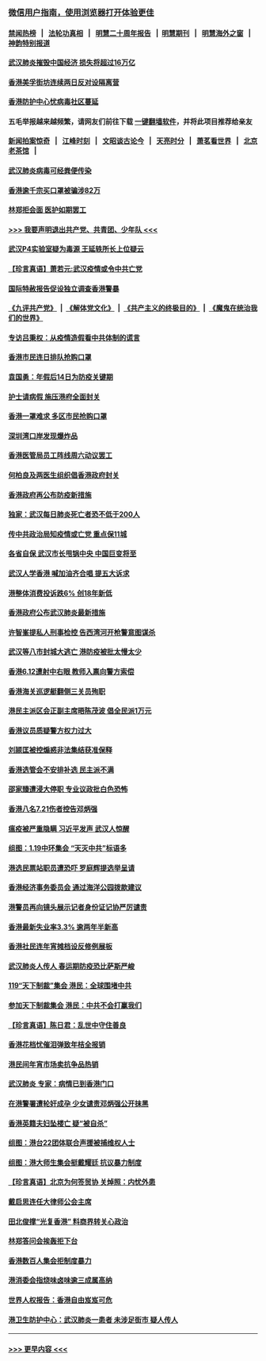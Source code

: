 ### [微信用户指南，使用浏览器打开体验更佳](https://github.com/gfw-breaker/banned-news1/blob/master/indexes/wechat-guide.md?t=0)
#### [禁闻热榜](热点新闻.md?t=0)  &nbsp;&nbsp;|&nbsp;&nbsp; [法轮功真相](https://github.com/gfw-breaker/truth/blob/master/README.md?t=0) &nbsp;&nbsp;|&nbsp;&nbsp; [明慧二十周年报告](https://github.com/gfw-breaker/mh-reports/blob/master/README.md?t=0) &nbsp;&nbsp;|&nbsp;&nbsp;[明慧期刊](https://github.com/gfw-breaker/mh-qikan) &nbsp;&nbsp;|&nbsp;&nbsp; [明慧海外之窗](https://github.com/gfw-breaker/mh-news/blob/master/README.md?t=0) &nbsp;&nbsp;|&nbsp;&nbsp; [神韵特别报道](https://github.com/gfw-breaker/mh-news/blob/master/shenyun.md?t=0)
#### [武汉肺炎摧毁中国经济 损失将超过16万亿](../pages/nsc415/n11839723.md?t=02032201) 
#### [香港美孚街坊连续两日反对设隔离营](../pages/nsc415/n11839962.md?t=02032201) 
#### [香港防护中心忧病毒社区蔓延](../pages/nsc415/n11839933.md?t=02032201) 
#### 五毛举报越来越频繁，请网友们前往下载 [一键翻墙软件](https://github.com/gfw-breaker/ssr-accounts)，并将此项目推荐给亲友
#### [新闻拍案惊奇](https://github.com/gfw-breaker/banned-news1/blob/master/pages/link4.md) &nbsp;&nbsp;|&nbsp;&nbsp; [江峰时刻](https://github.com/gfw-breaker/banned-news1/blob/master/pages/link4.md) &nbsp;&nbsp;|&nbsp;&nbsp; [文昭谈古论今](https://github.com/gfw-breaker/banned-news1/blob/master/pages/link4.md) &nbsp;&nbsp;|&nbsp;&nbsp; [天亮时分](https://github.com/gfw-breaker/banned-news1/blob/master/pages/link4.md) &nbsp;&nbsp;|&nbsp;&nbsp; [萧茗看世界](https://github.com/gfw-breaker/banned-news1/blob/master/pages/link4.md) &nbsp;&nbsp;|&nbsp;&nbsp; [北京老茶馆](https://github.com/gfw-breaker/banned-news1/blob/master/pages/link4.md) &nbsp;&nbsp;|&nbsp;&nbsp; 
#### [武汉肺炎病毒可经粪便传染](../pages/nsc415/n11839939.md?t=02032201) 
#### [香港逾千宗买口罩被骗涉82万](../pages/nsc415/n11839914.md?t=02032201) 
#### [林郑拒会面 医护如期罢工](../pages/nsc415/n11839892.md?t=02032201) 
#### [>>> 我要声明退出共产党、共青团、少年队 <<<](https://github.com/begood0513/goodnews/blob/master/quit/letter.md) 
#### [武汉P4实验室疑为毒源 王延轶所长上位疑云](../pages/nsc415/n11835543.md?t=02032201) 
#### [【珍言真语】萧若元:武汉疫情或令中共亡党](../pages/nsc415/n11829394.md?t=02032201) 
#### [国际特赦报告促设独立调查香港警暴](../pages/nsc415/n11833845.md?t=02032201) 
#### [《九评共产党》](https://github.com/begood0513/9ping.md/blob/master/README.md) &nbsp;|&nbsp; [《解体党文化》](../../../../jtdwh.md/blob/master/README.md)  &nbsp;|&nbsp; [《共产主义的终极目的》](../../../../gczydzjmd.md/blob/master/README.md) &nbsp;|&nbsp; [《魔鬼在统治我们的世界》](../../../../mgztzwmdsj.md/blob/master/README.md) 
#### [专访吕秉权：从疫情造假看中共体制的谎言](../pages/nsc415/n11833813.md?t=02032201) 
#### [香港市民连日排队抢购口罩](../pages/nsc415/n11833794.md?t=02032201) 
#### [袁国勇：年假后14日为防疫关键期](../pages/nsc415/n11831088.md?t=02032201) 
#### [护士请病假 施压港府全面封关](../pages/nsc415/n11831030.md?t=02032201) 
#### [香港一罩难求 多区市民抢购口罩](../pages/nsc415/n11831002.md?t=02032201) 
#### [深圳湾口岸发现爆炸品](../pages/nsc415/n11828802.md?t=02032201) 
#### [香港医管局员工阵线周六动议罢工](../pages/nsc415/n11828762.md?t=02032201) 
#### [何柏良及两医生组织倡香港政府封关](../pages/nsc415/n11828749.md?t=02032201) 
#### [香港政府再公布防疫新措施](../pages/nsc415/n11828716.md?t=02032201) 
#### [独家：武汉每日肺炎死亡者恐不低于200人](../pages/nsc415/n11828240.md?t=02032201) 
#### [传中共政治局知疫情或亡党 重点保11城](../pages/nsc415/n11828145.md?t=02032201) 
#### [各省自保 武汉市长甩锅中央 中国巨变将至](../pages/nsc415/n11828021.md?t=02032201) 
#### [武汉人学香港 喊加油齐合唱 提五大诉求](../pages/nsc415/n11827046.md?t=02032201) 
#### [港整体消费投诉跌6% 创18年新低](../pages/nsc415/n11817280.md?t=02032201) 
#### [香港政府公布武汉肺炎最新措施](../pages/nsc415/n11817152.md?t=02032201) 
#### [许智峯提私人刑事检控 告西湾河开枪警意图谋杀](../pages/nsc415/n11817132.md?t=02032201) 
#### [武汉等八市封城大逃亡 港防疫被批太慢太少](../pages/nsc415/n11817058.md?t=02032201) 
#### [香港6.12遭射中右眼 教师入禀向警方索偿](../pages/nsc415/n11814678.md?t=02032201) 
#### [香港海关巡逻艇翻侧三关员殉职](../pages/nsc415/n11814604.md?t=02032201) 
#### [港民主派区会正副主席晤陈茂波 倡全民派1万元](../pages/nsc415/n11814582.md?t=02032201) 
#### [香港议员质疑警方权力过大](../pages/nsc415/n11814560.md?t=02032201) 
#### [刘颕匡被控煽惑非法集结获准保释](../pages/nsc415/n11811727.md?t=02032201) 
#### [香港选管会不安排补选 民主派不满](../pages/nsc415/n11811691.md?t=02032201) 
#### [邵家臻遭浸大停职 专业议政批白色恐怖](../pages/nsc415/n11811670.md?t=02032201) 
#### [香港八名7.21伤者控告邓炳强](../pages/nsc415/n11811623.md?t=02032201) 
#### [瘟疫被严重隐瞒 习近平发声 武汉人惊醒](../pages/nsc415/n11811186.md?t=02032201) 
#### [组图：1.19中环集会 “天灭中共”标语多](../pages/nsc415/n11809514.md?t=02032201) 
#### [港选民票站职员遭恐吓 罗庭辉提选举呈请](../pages/nsc415/n11808914.md?t=02032201) 
#### [香港经济事务委员会 通过海洋公园拨款建议](../pages/nsc415/n11808906.md?t=02032201) 
#### [港警员再向镜头展示记者身份证记协严厉谴责](../pages/nsc415/n11808888.md?t=02032201) 
#### [香港最新失业率3.3% 逾两年半新高](../pages/nsc415/n11808887.md?t=02032201) 
#### [香港社民连年宵摊档设反修例展板](../pages/nsc415/n11808857.md?t=02032201) 
#### [武汉肺炎人传人 春运期防疫恐比萨斯严峻](../pages/nsc415/n11808739.md?t=02032201) 
#### [119“天下制裁”集会 港民：全球围堵中共](../pages/nsc415/n11806318.md?t=02032201) 
#### [参加天下制裁集会 港民：中共不会打赢我们](../pages/nsc415/n11806596.md?t=02032201) 
#### [【珍言真语】陈日君：乱世中守住善良](../pages/nsc415/n11806247.md?t=02032201) 
#### [香港花档忧催泪弹致年桔全报销](../pages/nsc415/n11806130.md?t=02032201) 
#### [港民间年宵市场卖抗争品热销](../pages/nsc415/n11806073.md?t=02032201) 
#### [武汉肺炎 专家：病情已到香港门口](../pages/nsc415/n11806020.md?t=02032201) 
#### [在港警署遭轮奸成孕 少女谴责邓炳强公开抹黑](../pages/nsc415/n11805981.md?t=02032201) 
#### [香港英籍夫妇坠楼亡 疑“被自杀”](../pages/nsc415/n11805937.md?t=02032201) 
#### [组图：港台22团体联合声援被捕维权人士](../pages/nsc415/n11801834.md?t=02032201) 
#### [组图：港大师生集会挺戴耀廷 抗议暴力制度](../pages/nsc415/n11799298.md?t=02032201) 
#### [【珍言真语】北京为何签贸协 关焯照：内忧外患](../pages/nsc415/n11799790.md?t=02032201) 
#### [戴启思连任大律师公会主席](../pages/nsc415/n11799306.md?t=02032201) 
#### [田北俊撑“光复香港” 料商界转关心政治](../pages/nsc415/n11799287.md?t=02032201) 
#### [林郑答问会挨轰拒下台](../pages/nsc415/n11799261.md?t=02032201) 
#### [香港数百人集会拒制度暴力](../pages/nsc415/n11796941.md?t=02032201) 
#### [港消委会指烧味卤味逾三成属高纳](../pages/nsc415/n11796815.md?t=02032201) 
#### [世界人权报告：香港自由岌岌可危](../pages/nsc415/n11796873.md?t=02032201) 
#### [港卫生防护中心：武汉肺炎一患者 未涉足街市 疑人传人](../pages/nsc415/n11796789.md?t=02032201) 

----
#### [ >>> 更早内容 <<< ](../indexes/nsc415-earlier.md)
